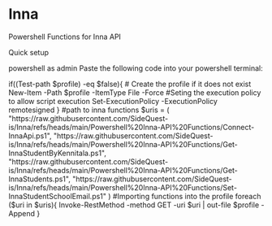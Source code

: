 # Inna
Powershell Functions for Inna API

Quick setup

powershell as admin Paste the following code into your powershell terminal:



if((Test-path $profile) -eq $false){
    # Create the profile if it does not exist
    New-Item -Path $profile -ItemType File -Force
    #Seting the execution policy to allow script execution
    Set-ExecutionPolicy -ExecutionPolicy remotesigned
}
#path to inna functions
$uris = (
"https://raw.githubusercontent.com/SideQuest-is/Inna/refs/heads/main/Powershell%20Inna-API%20Functions/Connect-InnaApi.ps1",
"https://raw.githubusercontent.com/SideQuest-is/Inna/refs/heads/main/Powershell%20Inna-API%20Functions/Get-InnaStudentByKennitala.ps1",
"https://raw.githubusercontent.com/SideQuest-is/Inna/refs/heads/main/Powershell%20Inna-API%20Functions/Get-InnaStudents.ps1",
"https://raw.githubusercontent.com/SideQuest-is/Inna/refs/heads/main/Powershell%20Inna-API%20Functions/Set-InnaStudentSchoolEmail.ps1"
)
#Importing functions into the profile
foreach ($uri in $uris){
Invoke-RestMethod -method GET -uri $uri | out-file $profile -Append
}
